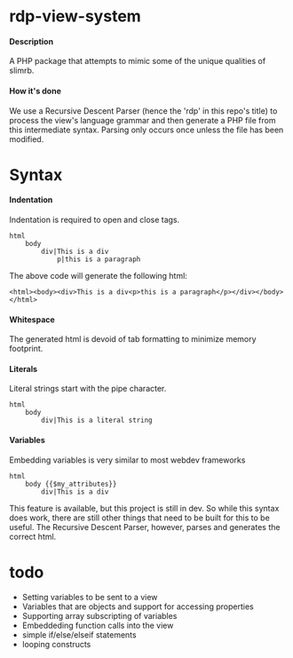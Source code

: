 # rdp-view-system

#### Description
A PHP package that attempts to mimic some of the unique qualities of slimrb. 

#### How it's done
We use a Recursive Descent Parser (hence the 'rdp' in this repo's title) to process the view's language grammar and then generate a PHP file from this intermediate syntax. Parsing only occurs once unless the file has been modified. 

# Syntax
#### Indentation
Indentation is required to open and close tags. 
```
html
	body
		div|This is a div
			p|this is a paragraph
```
The above code will generate the following html:
```
<html><body><div>This is a div<p>this is a paragraph</p></div></body></html>
```
#### Whitespace
The generated html is devoid of tab formatting to minimize memory footprint.
#### Literals
Literal strings start with the pipe character. 
```
html
	body
		div|This is a literal string
```
#### Variables
Embedding variables is very similar to most webdev frameworks
```
html
	body {{$my_attributes}}
		div|This is a div
```
This feature is available, but this project is still in dev. So while this syntax does work, there are still other things that need to be built for this to be useful. The Recursive Descent Parser, however, parses and generates the correct html.
# todo
* Setting variables to be sent to a view
* Variables that are objects and support for accessing properties 
* Supporting array subscripting of variables
* Embeddeding function calls into the view
* simple if/else/elseif statements
* looping constructs
